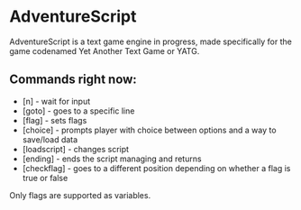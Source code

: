 # AdventureScript
AdventureScript is a text game engine in progress, made specifically for the game codenamed Yet Another Text Game or YATG.
## Commands right now:
- [n] - wait for input
- [goto] - goes to a specific line
- [flag] - sets flags
- [choice] - prompts player with choice between options and a way to save/load data
- [loadscript] - changes script
- [ending] - ends the script managing and returns
- [checkflag] - goes to a different position depending on whether a flag is true or false

Only flags are supported as variables.